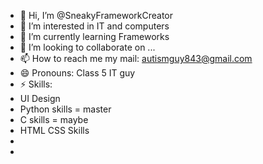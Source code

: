 - 👋 Hi, I’m @SneakyFrameworkCreator
- 👀 I’m interested in IT and computers
- 🌱 I’m currently learning Frameworks
- 💞️ I’m looking to collaborate on ...
- 📫 How to reach me my mail: autismguy843@gmail.com
- 😄 Pronouns: Class 5 IT guy
- ⚡ Skills:
- UI Design
- Python skills = master
- C skills = maybe
- HTML CSS Skills
- 
-  
